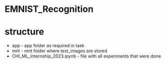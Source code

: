 # EMNIST_Recognition
# structure

- app - app folder as required in task
- mnt - mnt folder where test_images are stored
- CHI_ML_Internship_2023.ipynb - file with all experiments that were done